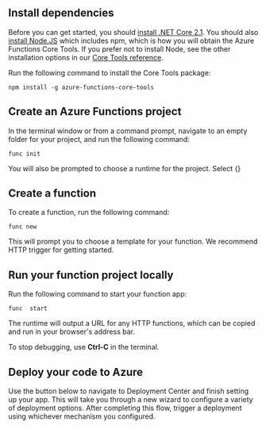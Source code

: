 ## Install dependencies

Before you can get started, you should [install .NET Core 2.1](). You should also [install Node.JS]() which includes npm, which is how you will obtain the Azure Functions Core Tools. If you prefer not to install Node, see the other installation options in our [Core Tools reference]().

Run the following command to install the Core Tools package:

```
npm install -g azure-functions-core-tools
```

## Create an Azure Functions project

In the terminal window or from a command prompt, navigate to an empty folder for your project, and run the following command:

```
func init
```

You will also be prompted to choose a runtime for the project. Select {}

## Create a function

To create a function, run the following command:

```
func new
```

This will prompt you to choose a template for your function. We recommend HTTP trigger for getting started.

## Run your function project locally

Run the following command to start your function app:

```
func  start
```

The runtime will output a URL for any HTTP functions, which can be copied and run in your browser's address bar.

To stop debugging, use **Ctrl-C** in the terminal.

## Deploy your code to Azure

Use the button below to navigate to Deployment Center and finish setting up your app. This will take you through a new wizard to configure a variety of deployment options. After completing this flow, trigger a deployment using whichever mechanism you configured.
